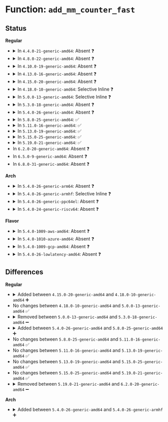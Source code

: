 # Function: <code>add_mm_counter_fast</code>

## Status
<b>Regular</b>
<ul>
<li>
<details>
<summary>In <code>4.4.0-21-generic-amd64</code>: Absent ❓</summary>

```json
{
  "name": "add_mm_counter_fast",
  "collision_type": "Unique Static",
  "inline_type": "Selective",
  "funcs": [
    {
      "addr": 18446744071580662848,
      "name": "add_mm_counter_fast",
      "external": false,
      "loc": "mm/memory.c:150",
      "file": "mm/memory.c",
      "inline": "not declared, inlined",
      "caller_inline": [
        "mm/memory.c:do_set_pte",
        "mm/memory.c:do_set_pte",
        "mm/memory.c:handle_mm_fault",
        "mm/memory.c:handle_mm_fault",
        "mm/memory.c:handle_mm_fault",
        "mm/memory.c:vm_insert_page"
      ],
      "caller_func": [
        "mm/memory.c:do_set_pte",
        "mm/memory.c:do_set_pte",
        "mm/memory.c:handle_mm_fault",
        "mm/memory.c:handle_mm_fault",
        "mm/memory.c:handle_mm_fault",
        "mm/memory.c:vm_insert_page"
      ]
    }
  ],
  "symbols": [
    {
      "addr": 18446744071580662848,
      "name": "add_mm_counter_fast.part.29",
      "section": ".text",
      "bind": "STB_LOCAL",
      "size": 26
    }
  ]
}
```
</details>
</li>
<li>
<details>
<summary>In <code>4.8.0-22-generic-amd64</code>: Absent ❓</summary>

```json
{
  "name": "add_mm_counter_fast",
  "collision_type": "Unique Static",
  "inline_type": "Selective",
  "funcs": [
    {
      "addr": 18446744071580793992,
      "name": "add_mm_counter_fast",
      "external": false,
      "loc": "mm/memory.c:153",
      "file": "mm/memory.c",
      "inline": "not declared, inlined",
      "caller_inline": [
        "mm/memory.c:handle_mm_fault",
        "mm/memory.c:alloc_set_pte",
        "mm/memory.c:alloc_set_pte",
        "mm/memory.c:do_swap_page",
        "mm/memory.c:do_swap_page",
        "mm/memory.c:wp_page_copy",
        "mm/memory.c:wp_page_copy",
        "mm/memory.c:vm_insert_page"
      ],
      "caller_func": [
        "mm/memory.c:handle_mm_fault",
        "mm/memory.c:alloc_set_pte",
        "mm/memory.c:alloc_set_pte",
        "mm/memory.c:do_swap_page",
        "mm/memory.c:do_swap_page",
        "mm/memory.c:wp_page_copy",
        "mm/memory.c:wp_page_copy",
        "mm/memory.c:vm_insert_page"
      ]
    }
  ],
  "symbols": [
    {
      "addr": 18446744071580771312,
      "name": "add_mm_counter_fast.part.35",
      "section": ".text",
      "bind": "STB_LOCAL",
      "size": 26
    }
  ]
}
```
</details>
</li>
<li>
<details>
<summary>In <code>4.10.0-19-generic-amd64</code>: Absent ❓</summary>

```json
{
  "name": "add_mm_counter_fast",
  "collision_type": "Unique Static",
  "inline_type": "Selective",
  "funcs": [
    {
      "addr": 18446744071580857575,
      "name": "add_mm_counter_fast",
      "external": false,
      "loc": "mm/memory.c:153",
      "file": "mm/memory.c",
      "inline": "not declared, inlined",
      "caller_inline": [
        "mm/memory.c:handle_mm_fault",
        "mm/memory.c:alloc_set_pte",
        "mm/memory.c:alloc_set_pte",
        "mm/memory.c:do_swap_page",
        "mm/memory.c:do_swap_page",
        "mm/memory.c:wp_page_copy",
        "mm/memory.c:wp_page_copy",
        "mm/memory.c:vm_insert_page"
      ],
      "caller_func": [
        "mm/memory.c:handle_mm_fault",
        "mm/memory.c:alloc_set_pte",
        "mm/memory.c:alloc_set_pte",
        "mm/memory.c:do_swap_page",
        "mm/memory.c:do_swap_page",
        "mm/memory.c:wp_page_copy",
        "mm/memory.c:wp_page_copy",
        "mm/memory.c:vm_insert_page"
      ]
    }
  ],
  "symbols": [
    {
      "addr": 18446744071580836800,
      "name": "add_mm_counter_fast.part.39",
      "section": ".text",
      "bind": "STB_LOCAL",
      "size": 26
    }
  ]
}
```
</details>
</li>
<li>
<details>
<summary>In <code>4.13.0-16-generic-amd64</code>: Absent ❓</summary>

```json
{
  "name": "add_mm_counter_fast",
  "collision_type": "Unique Static",
  "inline_type": "Selective",
  "funcs": [
    {
      "addr": 18446744071580901101,
      "name": "add_mm_counter_fast",
      "external": false,
      "loc": "mm/memory.c:157",
      "file": "mm/memory.c",
      "inline": "not declared, inlined",
      "caller_inline": [
        "mm/memory.c:__handle_mm_fault",
        "mm/memory.c:alloc_set_pte",
        "mm/memory.c:alloc_set_pte",
        "mm/memory.c:do_swap_page",
        "mm/memory.c:do_swap_page",
        "mm/memory.c:wp_page_copy",
        "mm/memory.c:wp_page_copy",
        "mm/memory.c:vm_insert_page"
      ],
      "caller_func": [
        "mm/memory.c:__handle_mm_fault",
        "mm/memory.c:alloc_set_pte",
        "mm/memory.c:alloc_set_pte",
        "mm/memory.c:do_swap_page",
        "mm/memory.c:do_swap_page",
        "mm/memory.c:wp_page_copy",
        "mm/memory.c:wp_page_copy",
        "mm/memory.c:vm_insert_page"
      ]
    }
  ],
  "symbols": [
    {
      "addr": 18446744071580881984,
      "name": "add_mm_counter_fast.part.51",
      "section": ".text",
      "bind": "STB_LOCAL",
      "size": 26
    }
  ]
}
```
</details>
</li>
<li>
<details>
<summary>In <code>4.15.0-20-generic-amd64</code>: Absent ❓</summary>

```json
{
  "name": "add_mm_counter_fast",
  "collision_type": "Unique Static",
  "inline_type": "Selective",
  "funcs": [
    {
      "addr": 18446744071580998114,
      "name": "add_mm_counter_fast",
      "external": false,
      "loc": "mm/memory.c:158",
      "file": "mm/memory.c",
      "inline": "not declared, inlined",
      "caller_inline": [
        "mm/memory.c:handle_pte_fault",
        "mm/memory.c:alloc_set_pte",
        "mm/memory.c:alloc_set_pte",
        "mm/memory.c:do_swap_page",
        "mm/memory.c:do_swap_page",
        "mm/memory.c:wp_page_copy",
        "mm/memory.c:wp_page_copy",
        "mm/memory.c:vm_insert_page"
      ],
      "caller_func": [
        "mm/memory.c:handle_pte_fault",
        "mm/memory.c:alloc_set_pte",
        "mm/memory.c:alloc_set_pte",
        "mm/memory.c:do_swap_page",
        "mm/memory.c:do_swap_page",
        "mm/memory.c:wp_page_copy",
        "mm/memory.c:wp_page_copy",
        "mm/memory.c:vm_insert_page"
      ]
    }
  ],
  "symbols": [
    {
      "addr": 18446744071580975376,
      "name": "add_mm_counter_fast.part.58",
      "section": ".text",
      "bind": "STB_LOCAL",
      "size": 26
    }
  ]
}
```
</details>
</li>
<li>
<details>
<summary>In <code>4.18.0-10-generic-amd64</code>: Selective Inline ❓</summary>

```c
void add_mm_counter_fast(struct mm_struct * mm, int member, int val)
```

```json
{
  "name": "add_mm_counter_fast",
  "collision_type": "Unique Static",
  "inline_type": "Selective",
  "funcs": [
    {
      "addr": 18446744071581110384,
      "name": "add_mm_counter_fast",
      "external": false,
      "loc": "mm/memory.c:157",
      "file": "mm/memory.c",
      "inline": "not declared, inlined",
      "caller_inline": [],
      "caller_func": [
        "mm/memory.c:handle_pte_fault",
        "mm/memory.c:alloc_set_pte",
        "mm/memory.c:alloc_set_pte",
        "mm/memory.c:do_swap_page",
        "mm/memory.c:do_swap_page",
        "mm/memory.c:wp_page_copy",
        "mm/memory.c:wp_page_copy",
        "mm/memory.c:wp_page_copy",
        "mm/memory.c:vm_insert_page"
      ]
    }
  ],
  "symbols": [
    {
      "addr": 18446744071581110384,
      "name": "add_mm_counter_fast",
      "section": ".text",
      "bind": "STB_LOCAL",
      "size": 53
    }
  ]
}
```
</details>
</li>
<li>
<details>
<summary>In <code>5.0.0-13-generic-amd64</code>: Selective Inline ❓</summary>

```c
void add_mm_counter_fast(struct mm_struct * mm, int member, int val)
```

```json
{
  "name": "add_mm_counter_fast",
  "collision_type": "Unique Static",
  "inline_type": "Selective",
  "funcs": [
    {
      "addr": 18446744071581189936,
      "name": "add_mm_counter_fast",
      "external": false,
      "loc": "mm/memory.c:157",
      "file": "mm/memory.c",
      "inline": "not declared, inlined",
      "caller_inline": [],
      "caller_func": [
        "mm/memory.c:__handle_mm_fault",
        "mm/memory.c:alloc_set_pte",
        "mm/memory.c:alloc_set_pte",
        "mm/memory.c:do_swap_page",
        "mm/memory.c:do_swap_page",
        "mm/memory.c:wp_page_copy",
        "mm/memory.c:wp_page_copy",
        "mm/memory.c:wp_page_copy",
        "mm/memory.c:vm_insert_page"
      ]
    }
  ],
  "symbols": [
    {
      "addr": 18446744071581189936,
      "name": "add_mm_counter_fast",
      "section": ".text",
      "bind": "STB_LOCAL",
      "size": 53
    }
  ]
}
```
</details>
</li>
<li>
<details>
<summary>In <code>5.3.0-18-generic-amd64</code>: Absent ❓</summary>

```json
{
  "name": "add_mm_counter_fast",
  "collision_type": "Unique Static",
  "inline_type": "Selective",
  "funcs": [
    {
      "addr": 18446744071581283504,
      "name": "add_mm_counter_fast",
      "external": false,
      "loc": "mm/memory.c:159",
      "file": "mm/memory.c",
      "inline": "not declared, inlined",
      "caller_inline": [
        "mm/memory.c:alloc_set_pte",
        "mm/memory.c:alloc_set_pte",
        "mm/memory.c:do_anonymous_page",
        "mm/memory.c:do_swap_page",
        "mm/memory.c:do_swap_page",
        "mm/memory.c:wp_page_copy",
        "mm/memory.c:wp_page_copy",
        "mm/memory.c:wp_page_copy",
        "mm/memory.c:vm_insert_page"
      ],
      "caller_func": [
        "mm/memory.c:alloc_set_pte",
        "mm/memory.c:alloc_set_pte",
        "mm/memory.c:do_anonymous_page",
        "mm/memory.c:do_swap_page",
        "mm/memory.c:do_swap_page",
        "mm/memory.c:wp_page_copy",
        "mm/memory.c:wp_page_copy",
        "mm/memory.c:vm_insert_page"
      ]
    }
  ],
  "symbols": [
    {
      "addr": 18446744071581261728,
      "name": "add_mm_counter_fast.part.0",
      "section": ".text",
      "bind": "STB_LOCAL",
      "size": 26
    }
  ]
}
```
</details>
</li>
<li>
<details>
<summary>In <code>5.4.0-26-generic-amd64</code>: Absent ❓</summary>

```json
{
  "name": "add_mm_counter_fast",
  "collision_type": "Unique Static",
  "inline_type": "Selective",
  "funcs": [
    {
      "addr": 18446744071581342224,
      "name": "add_mm_counter_fast",
      "external": false,
      "loc": "mm/memory.c:159",
      "file": "mm/memory.c",
      "inline": "not declared, inlined",
      "caller_inline": [
        "mm/memory.c:alloc_set_pte",
        "mm/memory.c:alloc_set_pte",
        "mm/memory.c:do_anonymous_page",
        "mm/memory.c:do_swap_page",
        "mm/memory.c:do_swap_page",
        "mm/memory.c:wp_page_copy",
        "mm/memory.c:wp_page_copy",
        "mm/memory.c:wp_page_copy",
        "mm/memory.c:vm_insert_page"
      ],
      "caller_func": [
        "mm/memory.c:alloc_set_pte",
        "mm/memory.c:alloc_set_pte",
        "mm/memory.c:do_anonymous_page",
        "mm/memory.c:do_swap_page",
        "mm/memory.c:do_swap_page",
        "mm/memory.c:wp_page_copy",
        "mm/memory.c:wp_page_copy",
        "mm/memory.c:vm_insert_page"
      ]
    }
  ],
  "symbols": [
    {
      "addr": 18446744071581320400,
      "name": "add_mm_counter_fast.part.0",
      "section": ".text",
      "bind": "STB_LOCAL",
      "size": 26
    }
  ]
}
```
</details>
</li>
<li>
<details>
<summary>In <code>5.8.0-25-generic-amd64</code>: ✅</summary>

```c
void add_mm_counter_fast(struct mm_struct * mm, int member, int val)
```

```json
{
  "name": "add_mm_counter_fast",
  "collision_type": "Unique Static",
  "inline_type": "No",
  "funcs": [
    {
      "addr": 18446744071581514752,
      "name": "add_mm_counter_fast",
      "external": false,
      "loc": "mm/memory.c:177",
      "file": "mm/memory.c",
      "inline": "seen, unknown",
      "caller_inline": [],
      "caller_func": [
        "mm/memory.c:alloc_set_pte",
        "mm/memory.c:alloc_set_pte",
        "mm/memory.c:do_anonymous_page",
        "mm/memory.c:do_swap_page",
        "mm/memory.c:do_swap_page",
        "mm/memory.c:wp_page_copy",
        "mm/memory.c:wp_page_copy",
        "mm/memory.c:wp_page_copy"
      ]
    }
  ],
  "symbols": [
    {
      "addr": 18446744071581514752,
      "name": "add_mm_counter_fast",
      "section": ".text",
      "bind": "STB_LOCAL",
      "size": 154
    }
  ]
}
```
</details>
</li>
<li>
<details>
<summary>In <code>5.11.0-16-generic-amd64</code>: ✅</summary>

```c
void add_mm_counter_fast(struct mm_struct * mm, int member, int val)
```

```json
{
  "name": "add_mm_counter_fast",
  "collision_type": "Unique Static",
  "inline_type": "No",
  "funcs": [
    {
      "addr": 18446744071581559920,
      "name": "add_mm_counter_fast",
      "external": false,
      "loc": "mm/memory.c:179",
      "file": "mm/memory.c",
      "inline": "seen, unknown",
      "caller_inline": [],
      "caller_func": [
        "mm/memory.c:alloc_set_pte",
        "mm/memory.c:alloc_set_pte",
        "mm/memory.c:do_anonymous_page",
        "mm/memory.c:do_swap_page",
        "mm/memory.c:do_swap_page",
        "mm/memory.c:wp_page_copy",
        "mm/memory.c:wp_page_copy",
        "mm/memory.c:wp_page_copy"
      ]
    }
  ],
  "symbols": [
    {
      "addr": 18446744071581559920,
      "name": "add_mm_counter_fast",
      "section": ".text",
      "bind": "STB_LOCAL",
      "size": 118
    }
  ]
}
```
</details>
</li>
<li>
<details>
<summary>In <code>5.13.0-19-generic-amd64</code>: ✅</summary>

```c
void add_mm_counter_fast(struct mm_struct * mm, int member, int val)
```

```json
{
  "name": "add_mm_counter_fast",
  "collision_type": "Unique Static",
  "inline_type": "No",
  "funcs": [
    {
      "addr": 18446744071581583360,
      "name": "add_mm_counter_fast",
      "external": false,
      "loc": "mm/memory.c:191",
      "file": "mm/memory.c",
      "inline": "seen, unknown",
      "caller_inline": [],
      "caller_func": [
        "mm/memory.c:do_set_pte",
        "mm/memory.c:do_set_pte",
        "mm/memory.c:do_anonymous_page",
        "mm/memory.c:do_swap_page",
        "mm/memory.c:do_swap_page",
        "mm/memory.c:wp_page_copy",
        "mm/memory.c:wp_page_copy",
        "mm/memory.c:wp_page_copy",
        "mm/memory.c:vm_insert_page"
      ]
    }
  ],
  "symbols": [
    {
      "addr": 18446744071581583360,
      "name": "add_mm_counter_fast",
      "section": ".text",
      "bind": "STB_LOCAL",
      "size": 118
    }
  ]
}
```
</details>
</li>
<li>
<details>
<summary>In <code>5.15.0-25-generic-amd64</code>: ✅</summary>

```c
void add_mm_counter_fast(struct mm_struct * mm, int member, int val)
```

```json
{
  "name": "add_mm_counter_fast",
  "collision_type": "Unique Static",
  "inline_type": "No",
  "funcs": [
    {
      "addr": 18446744071581848784,
      "name": "add_mm_counter_fast",
      "external": false,
      "loc": "mm/memory.c:190",
      "file": "mm/memory.c",
      "inline": "seen, unknown",
      "caller_inline": [],
      "caller_func": [
        "mm/memory.c:do_set_pte",
        "mm/memory.c:do_set_pte",
        "mm/memory.c:do_anonymous_page",
        "mm/memory.c:do_swap_page",
        "mm/memory.c:do_swap_page",
        "mm/memory.c:wp_page_copy",
        "mm/memory.c:wp_page_copy",
        "mm/memory.c:wp_page_copy"
      ]
    }
  ],
  "symbols": [
    {
      "addr": 18446744071581848784,
      "name": "add_mm_counter_fast",
      "section": ".text",
      "bind": "STB_LOCAL",
      "size": 217
    }
  ]
}
```
</details>
</li>
<li>
<details>
<summary>In <code>5.19.0-21-generic-amd64</code>: ✅</summary>

```c
void add_mm_counter_fast(struct mm_struct * mm, int member, int val)
```

```json
{
  "name": "add_mm_counter_fast",
  "collision_type": "Unique Static",
  "inline_type": "No",
  "funcs": [
    {
      "addr": 18446744071582241184,
      "name": "add_mm_counter_fast",
      "external": false,
      "loc": "mm/memory.c:194",
      "file": "mm/memory.c",
      "inline": "seen, unknown",
      "caller_inline": [],
      "caller_func": [
        "mm/memory.c:do_set_pte",
        "mm/memory.c:do_set_pte",
        "mm/memory.c:do_anonymous_page",
        "mm/memory.c:do_swap_page",
        "mm/memory.c:do_swap_page",
        "mm/memory.c:wp_page_copy",
        "mm/memory.c:wp_page_copy",
        "mm/memory.c:wp_page_copy"
      ]
    }
  ],
  "symbols": [
    {
      "addr": 18446744071582241184,
      "name": "add_mm_counter_fast",
      "section": ".text",
      "bind": "STB_LOCAL",
      "size": 261
    }
  ]
}
```
</details>
</li>
<li>
In <code>6.2.0-20-generic-amd64</code>: Absent ❓
</li>
<li>
In <code>6.5.0-9-generic-amd64</code>: Absent ❓
</li>
<li>
In <code>6.8.0-31-generic-amd64</code>: Absent ❓
</li>
</ul>
<b>Arch</b>
<ul>
<li>
<details>
<summary>In <code>5.4.0-26-generic-arm64</code>: Absent ❓</summary>

```json
{
  "name": "add_mm_counter_fast",
  "collision_type": "Unique Static",
  "inline_type": "Full",
  "funcs": [
    {
      "addr": 18446603336492748348,
      "name": "add_mm_counter_fast",
      "external": false,
      "loc": "mm/memory.c:159",
      "file": "mm/memory.c",
      "inline": "not declared, inlined",
      "caller_inline": [
        "mm/memory.c:alloc_set_pte",
        "mm/memory.c:alloc_set_pte",
        "mm/memory.c:do_anonymous_page",
        "mm/memory.c:do_swap_page",
        "mm/memory.c:do_swap_page",
        "mm/memory.c:wp_page_copy",
        "mm/memory.c:wp_page_copy",
        "mm/memory.c:wp_page_copy",
        "mm/memory.c:vm_insert_page"
      ],
      "caller_func": []
    }
  ],
  "symbols": []
}
```
</details>
</li>
<li>
<details>
<summary>In <code>5.4.0-26-generic-armhf</code>: Selective Inline ❓</summary>

```c
void add_mm_counter_fast(struct mm_struct * mm, int member, int val)
```

```json
{
  "name": "add_mm_counter_fast",
  "collision_type": "Unique Static",
  "inline_type": "Selective",
  "funcs": [
    {
      "addr": 3226560064,
      "name": "add_mm_counter_fast",
      "external": false,
      "loc": "mm/memory.c:159",
      "file": "mm/memory.c",
      "inline": "not declared, inlined",
      "caller_inline": [],
      "caller_func": [
        "mm/memory.c:alloc_set_pte",
        "mm/memory.c:alloc_set_pte",
        "mm/memory.c:do_anonymous_page",
        "mm/memory.c:do_swap_page",
        "mm/memory.c:do_swap_page",
        "mm/memory.c:wp_page_copy",
        "mm/memory.c:wp_page_copy",
        "mm/memory.c:wp_page_copy",
        "mm/memory.c:insert_page"
      ]
    }
  ],
  "symbols": [
    {
      "addr": 3226560064,
      "name": "add_mm_counter_fast",
      "section": ".text",
      "bind": "STB_LOCAL",
      "size": 104
    }
  ]
}
```
</details>
</li>
<li>
<details>
<summary>In <code>5.4.0-26-generic-ppc64el</code>: Absent ❓</summary>

```json
{
  "name": "add_mm_counter_fast",
  "collision_type": "Unique Static",
  "inline_type": "Full",
  "funcs": [
    {
      "addr": 13835058055286105024,
      "name": "add_mm_counter_fast",
      "external": false,
      "loc": "mm/memory.c:159",
      "file": "mm/memory.c",
      "inline": "not declared, inlined",
      "caller_inline": [
        "mm/memory.c:alloc_set_pte",
        "mm/memory.c:alloc_set_pte",
        "mm/memory.c:do_anonymous_page",
        "mm/memory.c:do_swap_page",
        "mm/memory.c:do_swap_page",
        "mm/memory.c:wp_page_copy",
        "mm/memory.c:wp_page_copy",
        "mm/memory.c:wp_page_copy",
        "mm/memory.c:vm_insert_page"
      ],
      "caller_func": []
    }
  ],
  "symbols": []
}
```
</details>
</li>
<li>
<details>
<summary>In <code>5.4.0-24-generic-riscv64</code>: Absent ❓</summary>

```json
{
  "name": "add_mm_counter_fast",
  "collision_type": "Unique Static",
  "inline_type": "Full",
  "funcs": [
    {
      "addr": 18446743936272732052,
      "name": "add_mm_counter_fast",
      "external": false,
      "loc": "mm/memory.c:159",
      "file": "mm/memory.c",
      "inline": "not declared, inlined",
      "caller_inline": [
        "mm/memory.c:alloc_set_pte",
        "mm/memory.c:alloc_set_pte",
        "mm/memory.c:do_anonymous_page",
        "mm/memory.c:do_swap_page",
        "mm/memory.c:do_swap_page",
        "mm/memory.c:wp_page_copy",
        "mm/memory.c:wp_page_copy",
        "mm/memory.c:wp_page_copy",
        "mm/memory.c:vm_insert_page"
      ],
      "caller_func": []
    }
  ],
  "symbols": []
}
```
</details>
</li>
</ul>
<b>Flavor</b>
<ul>
<li>
<details>
<summary>In <code>5.4.0-1009-aws-amd64</code>: Absent ❓</summary>

```json
{
  "name": "add_mm_counter_fast",
  "collision_type": "Unique Static",
  "inline_type": "Selective",
  "funcs": [
    {
      "addr": 18446744071581311072,
      "name": "add_mm_counter_fast",
      "external": false,
      "loc": "mm/memory.c:159",
      "file": "mm/memory.c",
      "inline": "not declared, inlined",
      "caller_inline": [
        "mm/memory.c:alloc_set_pte",
        "mm/memory.c:alloc_set_pte",
        "mm/memory.c:do_anonymous_page",
        "mm/memory.c:do_swap_page",
        "mm/memory.c:do_swap_page",
        "mm/memory.c:wp_page_copy",
        "mm/memory.c:wp_page_copy",
        "mm/memory.c:wp_page_copy",
        "mm/memory.c:vm_insert_page"
      ],
      "caller_func": [
        "mm/memory.c:alloc_set_pte",
        "mm/memory.c:alloc_set_pte",
        "mm/memory.c:do_anonymous_page",
        "mm/memory.c:do_swap_page",
        "mm/memory.c:do_swap_page",
        "mm/memory.c:wp_page_copy",
        "mm/memory.c:wp_page_copy",
        "mm/memory.c:vm_insert_page"
      ]
    }
  ],
  "symbols": [
    {
      "addr": 18446744071581289248,
      "name": "add_mm_counter_fast.part.0",
      "section": ".text",
      "bind": "STB_LOCAL",
      "size": 26
    }
  ]
}
```
</details>
</li>
<li>
<details>
<summary>In <code>5.4.0-1010-azure-amd64</code>: Absent ❓</summary>

```json
{
  "name": "add_mm_counter_fast",
  "collision_type": "Unique Static",
  "inline_type": "Selective",
  "funcs": [
    {
      "addr": 18446744071581254790,
      "name": "add_mm_counter_fast",
      "external": false,
      "loc": "mm/memory.c:159",
      "file": "mm/memory.c",
      "inline": "not declared, inlined",
      "caller_inline": [
        "mm/memory.c:alloc_set_pte",
        "mm/memory.c:alloc_set_pte",
        "mm/memory.c:do_anonymous_page",
        "mm/memory.c:do_swap_page",
        "mm/memory.c:do_swap_page",
        "mm/memory.c:wp_page_copy",
        "mm/memory.c:wp_page_copy",
        "mm/memory.c:wp_page_copy",
        "mm/memory.c:vm_insert_page"
      ],
      "caller_func": [
        "mm/memory.c:alloc_set_pte",
        "mm/memory.c:alloc_set_pte",
        "mm/memory.c:do_anonymous_page",
        "mm/memory.c:do_swap_page",
        "mm/memory.c:do_swap_page",
        "mm/memory.c:wp_page_copy",
        "mm/memory.c:wp_page_copy",
        "mm/memory.c:vm_insert_page"
      ]
    }
  ],
  "symbols": [
    {
      "addr": 18446744071581235552,
      "name": "add_mm_counter_fast.part.0",
      "section": ".text",
      "bind": "STB_LOCAL",
      "size": 26
    }
  ]
}
```
</details>
</li>
<li>
<details>
<summary>In <code>5.4.0-1009-gcp-amd64</code>: Absent ❓</summary>

```json
{
  "name": "add_mm_counter_fast",
  "collision_type": "Unique Static",
  "inline_type": "Selective",
  "funcs": [
    {
      "addr": 18446744071581302272,
      "name": "add_mm_counter_fast",
      "external": false,
      "loc": "mm/memory.c:159",
      "file": "mm/memory.c",
      "inline": "not declared, inlined",
      "caller_inline": [
        "mm/memory.c:alloc_set_pte",
        "mm/memory.c:alloc_set_pte",
        "mm/memory.c:do_anonymous_page",
        "mm/memory.c:do_swap_page",
        "mm/memory.c:do_swap_page",
        "mm/memory.c:wp_page_copy",
        "mm/memory.c:wp_page_copy",
        "mm/memory.c:wp_page_copy",
        "mm/memory.c:vm_insert_page"
      ],
      "caller_func": [
        "mm/memory.c:alloc_set_pte",
        "mm/memory.c:alloc_set_pte",
        "mm/memory.c:do_anonymous_page",
        "mm/memory.c:do_swap_page",
        "mm/memory.c:do_swap_page",
        "mm/memory.c:wp_page_copy",
        "mm/memory.c:wp_page_copy",
        "mm/memory.c:vm_insert_page"
      ]
    }
  ],
  "symbols": [
    {
      "addr": 18446744071581280448,
      "name": "add_mm_counter_fast.part.0",
      "section": ".text",
      "bind": "STB_LOCAL",
      "size": 26
    }
  ]
}
```
</details>
</li>
<li>
<details>
<summary>In <code>5.4.0-26-lowlatency-amd64</code>: Absent ❓</summary>

```json
{
  "name": "add_mm_counter_fast",
  "collision_type": "Unique Static",
  "inline_type": "Selective",
  "funcs": [
    {
      "addr": 18446744071581366256,
      "name": "add_mm_counter_fast",
      "external": false,
      "loc": "mm/memory.c:159",
      "file": "mm/memory.c",
      "inline": "not declared, inlined",
      "caller_inline": [
        "mm/memory.c:alloc_set_pte",
        "mm/memory.c:alloc_set_pte",
        "mm/memory.c:do_anonymous_page",
        "mm/memory.c:do_swap_page",
        "mm/memory.c:do_swap_page",
        "mm/memory.c:wp_page_copy",
        "mm/memory.c:wp_page_copy",
        "mm/memory.c:wp_page_copy",
        "mm/memory.c:vm_insert_page"
      ],
      "caller_func": [
        "mm/memory.c:alloc_set_pte",
        "mm/memory.c:alloc_set_pte",
        "mm/memory.c:do_anonymous_page",
        "mm/memory.c:do_swap_page",
        "mm/memory.c:do_swap_page",
        "mm/memory.c:wp_page_copy",
        "mm/memory.c:wp_page_copy",
        "mm/memory.c:vm_insert_page"
      ]
    }
  ],
  "symbols": [
    {
      "addr": 18446744071581344400,
      "name": "add_mm_counter_fast.part.0",
      "section": ".text",
      "bind": "STB_LOCAL",
      "size": 26
    }
  ]
}
```
</details>
</li>
</ul>

## Differences
<b>Regular</b>
<ul>
<li>
<details>
<summary>Added between <code>4.15.0-20-generic-amd64</code> and <code>4.18.0-10-generic-amd64</code> ➕</summary>

```c
void add_mm_counter_fast(struct mm_struct * mm, int member, int val)
```
</details>
</li>
<li>
No changes between <code>4.18.0-10-generic-amd64</code> and <code>5.0.0-13-generic-amd64</code> ✅
</li>
<li>
<details>
<summary>Removed between <code>5.0.0-13-generic-amd64</code> and <code>5.3.0-18-generic-amd64</code> ➖</summary>

```c
void add_mm_counter_fast(struct mm_struct * mm, int member, int val)
```
</details>
</li>
<li>
<details>
<summary>Added between <code>5.4.0-26-generic-amd64</code> and <code>5.8.0-25-generic-amd64</code> ➕</summary>

```c
void add_mm_counter_fast(struct mm_struct * mm, int member, int val)
```
</details>
</li>
<li>
No changes between <code>5.8.0-25-generic-amd64</code> and <code>5.11.0-16-generic-amd64</code> ✅
</li>
<li>
No changes between <code>5.11.0-16-generic-amd64</code> and <code>5.13.0-19-generic-amd64</code> ✅
</li>
<li>
No changes between <code>5.13.0-19-generic-amd64</code> and <code>5.15.0-25-generic-amd64</code> ✅
</li>
<li>
No changes between <code>5.15.0-25-generic-amd64</code> and <code>5.19.0-21-generic-amd64</code> ✅
</li>
<li>
<details>
<summary>Removed between <code>5.19.0-21-generic-amd64</code> and <code>6.2.0-20-generic-amd64</code> ➖</summary>

```c
void add_mm_counter_fast(struct mm_struct * mm, int member, int val)
```
</details>
</li>
</ul>
<b>Arch</b>
<ul>
<li>
<details>
<summary>Added between <code>5.4.0-26-generic-amd64</code> and <code>5.4.0-26-generic-armhf</code> ➕</summary>

```c
void add_mm_counter_fast(struct mm_struct * mm, int member, int val)
```
</details>
</li>
</ul>
